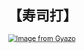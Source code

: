 # 【寿司打】 #

[![Image from Gyazo](https://i.gyazo.com/363c3c99cfd6d4144f3783c7e5fff904.jpg)](https://gyazo.com/363c3c99cfd6d4144f3783c7e5fff904)

